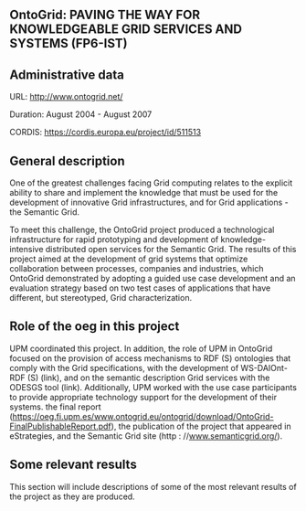 ## OntoGrid: PAVING THE WAY FOR KNOWLEDGEABLE GRID SERVICES AND SYSTEMS (FP6-IST)

## Administrative data
URL: http://www.ontogrid.net/

Duration: August 2004 -  August 2007

CORDIS: https://cordis.europa.eu/project/id/511513

## General description

One of the greatest challenges facing Grid computing relates to the explicit ability to share and implement the knowledge that must be used for the development of innovative Grid infrastructures, and for Grid applications - the Semantic Grid.

To meet this challenge, the OntoGrid project produced a technological infrastructure for rapid prototyping and development of knowledge-intensive distributed open services for the Semantic Grid. The results of this project aimed at the development of grid systems that optimize collaboration between processes, companies and industries, which OntoGrid demonstrated by adopting a guided use case development and an evaluation strategy based on two test cases of applications that have different, but stereotyped, Grid characterization.

## Role of the oeg in this project
UPM coordinated this project. In addition, the role of UPM in OntoGrid focused on the provision of access mechanisms to RDF (S) ontologies that comply with the Grid specifications, with the development of WS-DAIOnt-RDF (S) (link), and on the semantic description Grid services with the ODESGS tool (link). Additionally, UPM worked with the use case participants to provide appropriate technology support for the development of their systems. the final report (https://oeg.fi.upm.es/www.ontogrid.eu/ontogrid/download/OntoGrid-FinalPublishableReport.pdf), the publication of the project that appeared in eStrategies, and the Semantic Grid site (http : //www.semanticgrid.org/).


## Some relevant results
This section will include descriptions of some of the most relevant results of the project as they are produced.
